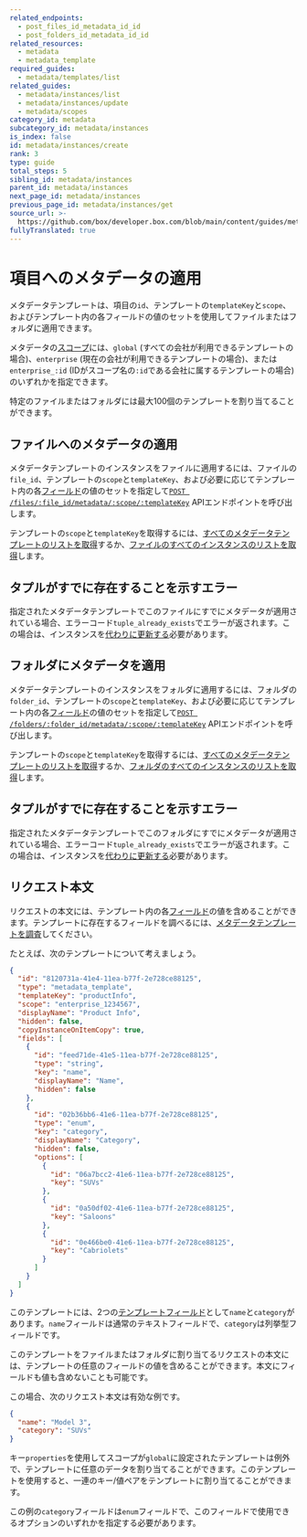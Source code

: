 ```yaml
---
related_endpoints:
  - post_files_id_metadata_id_id
  - post_folders_id_metadata_id_id
related_resources:
  - metadata
  - metadata_template
required_guides:
  - metadata/templates/list
related_guides:
  - metadata/instances/list
  - metadata/instances/update
  - metadata/scopes
category_id: metadata
subcategory_id: metadata/instances
is_index: false
id: metadata/instances/create
rank: 3
type: guide
total_steps: 5
sibling_id: metadata/instances
parent_id: metadata/instances
next_page_id: metadata/instances
previous_page_id: metadata/instances/get
source_url: >-
  https://github.com/box/developer.box.com/blob/main/content/guides/metadata/instances/create.md
fullyTranslated: true
---
```

# 項目へのメタデータの適用

メタデータテンプレートは、項目の`id`、テンプレートの`templateKey`と`scope`、およびテンプレート内の各フィールドの値のセットを使用してファイルまたはフォルダに適用できます。

<Message>

メタデータの[スコープ][scopes]には、`global` (すべての会社が利用できるテンプレートの場合)、`enterprise` (現在の会社が利用できるテンプレートの場合)、または`enterprise_:id` (IDがスコープ名の`:id`である会社に属するテンプレートの場合) のいずれかを指定できます。

</Message>

<Message warning>

特定のファイルまたはフォルダには最大100個のテンプレートを割り当てることができます。

</Message>

## ファイルへのメタデータの適用

メタデータテンプレートのインスタンスをファイルに適用するには、ファイルの`file_id`、テンプレートの`scope`と`templateKey`、および必要に応じてテンプレート内の各[フィールド][fields]の値のセットを指定して[`POST /files/:file_id/metadata/:scope/:templateKey`][e_on_file] APIエンドポイントを呼び出します。

<Samples id="post_files_id_metadata_id_id">

</Samples>

<Message>

テンプレートの`scope`と`templateKey`を取得するには、[すべてのメタデータテンプレートのリストを取得][g_list_templates]するか、[ファイルのすべてのインスタンスのリストを取得][g_list_instances_item]します。

</Message>

<Message warning>

## タプルがすでに存在することを示すエラー

指定されたメタデータテンプレートでこのファイルにすでにメタデータが適用されている場合、エラーコード`tuple_already_exists`でエラーが返されます。この場合は、インスタンスを[代わりに更新する](g://metadata/instances/update)必要があります。

</Message>

## フォルダにメタデータを適用

メタデータテンプレートのインスタンスをフォルダに適用するには、フォルダの`folder_id`、テンプレートの`scope`と`templateKey`、および必要に応じてテンプレート内の各[フィールド][fields]の値のセットを指定して[`POST /folders/:folder_id/metadata/:scope/:templateKey`][e_on_folder] APIエンドポイントを呼び出します。

<Samples id="post_folders_id_metadata_id_id">

</Samples>

<Message>

テンプレートの`scope`と`templateKey`を取得するには、[すべてのメタデータテンプレートのリストを取得][g_list_templates]するか、[フォルダのすべてのインスタンスのリストを取得][g_list_instances_item]します。

</Message>

<Message warning>

## タプルがすでに存在することを示すエラー

指定されたメタデータテンプレートでこのフォルダにすでにメタデータが適用されている場合、エラーコード`tuple_already_exists`でエラーが返されます。この場合は、インスタンスを[代わりに更新する](g://metadata/instances/update)必要があります。

</Message>

## リクエスト本文

リクエストの本文には、テンプレート内の各[フィールド][fields]の値を含めることができます。テンプレートに存在するフィールドを調べるには、[メタデータテンプレートを調査][g_get_metadata_template]してください。

たとえば、次のテンプレートについて考えましょう。

```json
{
  "id": "8120731a-41e4-11ea-b77f-2e728ce88125",
  "type": "metadata_template",
  "templateKey": "productInfo",
  "scope": "enterprise_1234567",
  "displayName": "Product Info",
  "hidden": false,
  "copyInstanceOnItemCopy": true,
  "fields": [
    {
      "id": "feed71de-41e5-11ea-b77f-2e728ce88125",
      "type": "string",
      "key": "name",
      "displayName": "Name",
      "hidden": false
    },
    {
      "id": "02b36bb6-41e6-11ea-b77f-2e728ce88125",
      "type": "enum",
      "key": "category",
      "displayName": "Category",
      "hidden": false,
      "options": [
        {
          "id": "06a7bcc2-41e6-11ea-b77f-2e728ce88125",
          "key": "SUVs"
        },
        {
          "id": "0a50df02-41e6-11ea-b77f-2e728ce88125",
          "key": "Saloons"
        },
        {
          "id": "0e466be0-41e6-11ea-b77f-2e728ce88125",
          "key": "Cabriolets"
        }
      ]
    }
  ]
}

```

このテンプレートには、2つの[テンプレートフィールド][fields]として`name`と`category`があります。`name`フィールドは通常のテキストフィールドで、`category`は列挙型フィールドです。

このテンプレートをファイルまたはフォルダに割り当てるリクエストの本文には、テンプレートの任意のフィールドの値を含めることができます。本文にフィールドも値も含めないことも可能です。

この場合、次のリクエスト本文は有効な例です。

```json
{
  "name": "Model 3",
  "category": "SUVs"
}

```

<Message notice>

キー`properties`を使用してスコープが`global`に設定されたテンプレートは例外で、テンプレートに任意のデータを割り当てることができます。このテンプレートを使用すると、一連のキー/値ペアをテンプレートに割り当てることができます。

</Message>

<Message warning>

この例の`category`フィールドは`enum`フィールドで、このフィールドで使用できるオプションのいずれかを指定する必要があります。

</Message>

[fields]: g://metadata/fields

[scopes]: g://metadata/scopes

[e_on_file]: e://post_files_id_metadata_id_id

[e_on_folder]: e://post_folders_id_metadata_id_id

[g_list_templates]: g://metadata/templates/list

[g_list_instances_item]: g://metadata/instances/list

[g_get_metadata_template]: g://metadata/templates/get